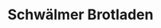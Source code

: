 ---
title: "Schwälmer Brotladen"
url: /alsfeld/schwaelmer-brotladen-georg-dietrich-buecking-strasse/
shop: Bäckerei
---